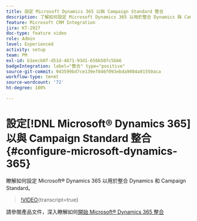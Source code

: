 ```yaml
---
title: 設定 Microsoft Dynamics 365 以與 Campaign Standard 整合
description: 了解如何設定 Microsoft Dynamics 365 以用於整合 Dynamics 與 Campaign Standard。
feature: Microsoft CRM Integration
jira: KT-2927
doc-type: feature video
role: Admin
level: Experienced
activity: setup
team: PM
exl-id: b1eecb0f-d51d-4671-93d1-656b507c5bb6
badgeIntegration: label="整合" type="positive"
source-git-commit: 943599bd7ce139ef846f093ebda9084a91550aca
workflow-type: tm+mt
source-wordcount: '72'
ht-degree: 100%

---
```


# 設定[!DNL Microsoft® Dynamics 365]以與 Campaign Standard 整合 {#configure-microsoft-dynamics-365}

瞭解如何設定 Microsoft® Dynamics 365 以用於整合 Dynamics 和 Campaign Standard。

>[!VIDEO](https://video.tv.adobe.com/v/27637?learn=on){transcript=true}

請參閱產品文件，深入瞭解如何[開始 Microsoft® Dynamics 365 整合](https://experienceleague.adobe.com/docs/campaign-standard/using/integrating-with-adobe-cloud/campaign-and-microsoft-dynamics-365/d365-acs-get-started.html?lang=zh-Hant)

